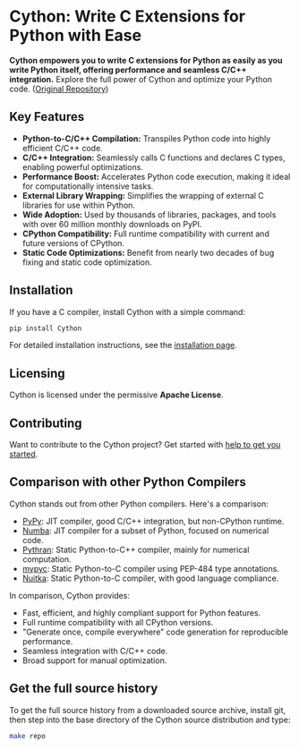 # Cython: Write C Extensions for Python with Ease

**Cython empowers you to write C extensions for Python as easily as you write Python itself, offering performance and seamless C/C++ integration.** Explore the full power of Cython and optimize your Python code. ([Original Repository](https://github.com/cython/cython))

## Key Features

*   **Python-to-C/C++ Compilation:** Transpiles Python code into highly efficient C/C++ code.
*   **C/C++ Integration:** Seamlessly calls C functions and declares C types, enabling powerful optimizations.
*   **Performance Boost:** Accelerates Python code execution, making it ideal for computationally intensive tasks.
*   **External Library Wrapping:** Simplifies the wrapping of external C libraries for use within Python.
*   **Wide Adoption:** Used by thousands of libraries, packages, and tools with over 60 million monthly downloads on PyPI.
*   **CPython Compatibility:** Full runtime compatibility with current and future versions of CPython.
*   **Static Code Optimizations:** Benefit from nearly two decades of bug fixing and static code optimization.

## Installation

If you have a C compiler, install Cython with a simple command:

```bash
pip install Cython
```

For detailed installation instructions, see the [installation page](https://docs.cython.org/en/latest/src/quickstart/install.html).

## Licensing

Cython is licensed under the permissive **Apache License**.

## Contributing

Want to contribute to the Cython project? Get started with [help to get you started](https://github.com/cython/cython/blob/master/docs/CONTRIBUTING.rst).

## Comparison with other Python Compilers

Cython stands out from other Python compilers. Here's a comparison:

*   [PyPy](https://www.pypy.org/): JIT compiler, good C/C++ integration, but non-CPython runtime.
*   [Numba](http://numba.pydata.org/): JIT compiler for a subset of Python, focused on numerical code.
*   [Pythran](https://pythran.readthedocs.io/): Static Python-to-C++ compiler, mainly for numerical computation.
*   [mypyc](https://mypyc.readthedocs.io/): Static Python-to-C compiler using PEP-484 type annotations.
*   [Nuitka](https://nuitka.net/): Static Python-to-C compiler, with good language compliance.

In comparison, Cython provides:

*   Fast, efficient, and highly compliant support for Python features.
*   Full runtime compatibility with all CPython versions.
*   "Generate once, compile everywhere" code generation for reproducible performance.
*   Seamless integration with C/C++ code.
*   Broad support for manual optimization.

## Get the full source history

To get the full source history from a downloaded source archive, install git, then step into the base directory of the Cython source distribution and type:

```bash
make repo
```